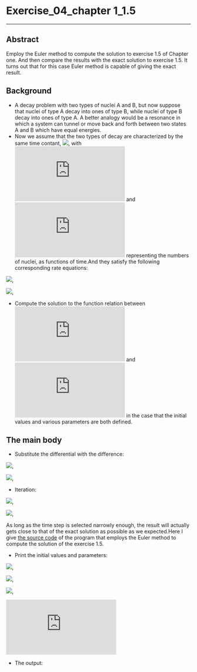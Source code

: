 # Exercise_04_chapter 1_1.5
***
## Abstract
Employ the Euler method to compute the solution to exercise 1.5 of Chapter one. And then compare the results with the exact solution to exercise 1.5. It turns out that for this case Euler method is capable of giving the exact result.
## Background
- A decay problem with two types of nuclei A and B, but now suppose that nuclei of type A decay into ones of type B, while nuclei of type B decay into ones of type A. A better analogy would be a resonance in which a system can tunnel or move back and forth between two states A and B which have equal energies.
- Now we assume that the two types of decay are characterized by the same time contant, ![](http://latex.codecogs.com/gif.latex?\tau), with ![](http://latex.codecogs.com/gif.latex?N_A$) and ![](http://latex.codecogs.com/gif.latex?N_B$) representing the numbers of nuclei, as functions of time.And they satisfy the following corresponding rate equations:

![](http://latex.codecogs.com/gif.latex?\frac{dN_{A}}{dt}=\frac{N_{B}}{\tau}-\frac{N_{A}}{\tau}),

![](http://latex.codecogs.com/gif.latex?\frac{dN_{B}}{dt}=\frac{N_{A}}{\tau}-\frac{N_{B}}{\tau}),

- Compute the solution to the function relation between ![](http://latex.codecogs.com/gif.latex?N_A$) and ![](http://latex.codecogs.com/gif.latex?N_B$) in the case that the initial values and various parameters are both defined.
## The main body
- Substitute the differential with the difference:

![](http://latex.codecogs.com/gif.latex?\frac{N_{A}(i+1)-N_{A}(i)}{dt}=\frac{N_{B}(i)}{\tau}-\frac{N_{A}(i)}{\tau}),

![](http://latex.codecogs.com/gif.latex?\frac{N_{B}(i+1)-N_{B}(i)}{dt}=\frac{N_{A}(i)}{\tau}-\frac{N_{B}(i)}{\tau}),

- Iteration:

![](http://latex.codecogs.com/gif.latex?N_{A}(i+1)=N_{A}(i)+\frac{dt}{\tau}\left(N_{B}(i)-N_{A}(i)\right)),

![](http://latex.codecogs.com/gif.latex?N_{B}(i+1)=N_{B}(i)+\frac{dt}{\tau}\left(N_{A}(i)-N_{B}(i)\right)),

As long as the time step is selected narrowly enough, the result will actually gets close to that of the exact solution as possible as we expected.Here I give [the source code](https://github.com/Ogatayoru/compuational_physics_N2015301020145/blob/master/source_code_01) of the program that employs the Euler method to compute the solution of the exercise 1.5.  

- Print the initial values and parameters:

![](http://latex.codecogs.com/gif.latex?N_{A}(0)=100),

![](http://latex.codecogs.com/gif.latex?N_{B}(0)=0),

![](http://latex.codecogs.com/gif.latex?\tau=1s),

![](http://latex.codecogs.com/gif.latex?dt=0.1s)

- The output:
